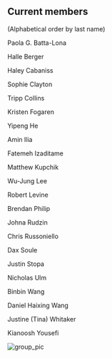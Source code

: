 ## Current members

(Alphabetical order by last name)

Paola G. Batta-Lona

Halle Berger

Haley Cabaniss

Sophie Clayton

Tripp Collins

Kristen Fogaren

Yipeng He

Amin Ilia

Fatemeh Izaditame

Matthew Kupchik

Wu-Jung Lee

Robert Levine

Brendan Philip

Johna Rudzin

Chris Russoniello

Dax Soule

Justin Stopa

Nicholas Ulm

Binbin Wang

Daniel Haixing Wang

Justine (Tina) Whitaker

Kianoosh Yousefi


![group_pic](img/201905_group_pic.JPG)
